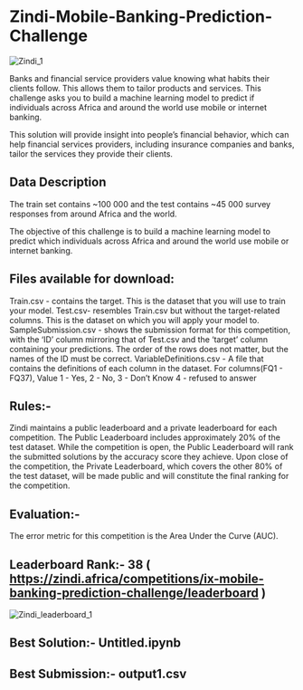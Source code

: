 # Zindi-Mobile-Banking-Prediction-Challenge


![Zindi_1](https://user-images.githubusercontent.com/56091634/122085260-2a5dd580-ce20-11eb-83c2-1113307506cc.png)


Banks and financial service providers value knowing what habits their clients follow. This allows them to tailor products and services. This challenge asks you to build a machine learning model to predict if individuals across Africa and around the world use mobile or internet banking.

This solution will provide insight into people’s financial behavior, which can help financial services providers, including insurance companies and banks, tailor the services they provide their clients.

## Data Description
The train set contains ~100 000 and the test contains ~45 000 survey responses from around Africa and the world.

The objective of this challenge is to build a machine learning model to predict which individuals across Africa and around the world use mobile or internet banking.

## Files available for download:

Train.csv - contains the target. This is the dataset that you will use to train your model.
Test.csv- resembles Train.csv but without the target-related columns. This is the dataset on which you will apply your model to.
SampleSubmission.csv - shows the submission format for this competition, with the ‘ID’ column mirroring that of Test.csv and the ‘target’ column containing your predictions. The order of the rows does not matter, but the names of the ID must be correct.
VariableDefinitions.csv - A file that contains the definitions of each column in the dataset. For columns(FQ1 - FQ37), Value 1 - Yes, 2 - No, 3 - Don’t Know 4 - refused to answer

## Rules:-
Zindi maintains a public leaderboard and a private leaderboard for each competition. The Public Leaderboard includes approximately 20% of the test dataset. While the competition is open, the Public Leaderboard will rank the submitted solutions by the accuracy score they achieve. Upon close of the competition, the Private Leaderboard, which covers the other 80% of the test dataset, will be made public and will constitute the final ranking for the competition.

## Evaluation:-
The error metric for this competition is the Area Under the Curve (AUC).

## Leaderboard Rank:- 38 ( https://zindi.africa/competitions/ix-mobile-banking-prediction-challenge/leaderboard )

![Zindi_leaderboard_1](https://user-images.githubusercontent.com/56091634/122085256-28941200-ce20-11eb-89dd-dc068ff643cd.png)

## Best Solution:- Untitled.ipynb

## Best Submission:- output1.csv
